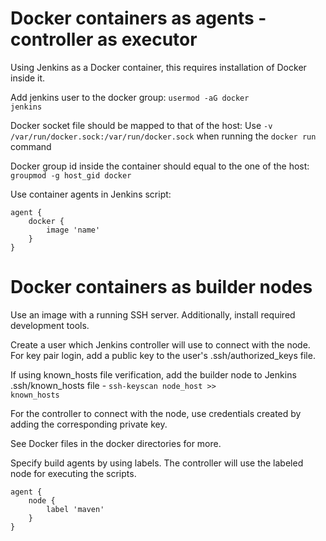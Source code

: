 # Docker containers as agents - controller as executor

Using Jenkins as a Docker container, this requires installation of Docker inside it.

Add jenkins user to the docker group: <code>usermod -aG docker jenkins</code>

Docker socket file should be mapped to that of the host:
Use <code>-v /var/run/docker.sock:/var/run/docker.sock</code> when running the <code>docker run</code> command

Docker group id inside the container should equal to the one of the host: <code>groupmod -g host_gid docker</code>

Use container agents in Jenkins script:

```
agent {
    docker {
        image 'name'
    }
}
```

# Docker containers as builder nodes

Use an image with a running SSH server.
Additionally, install required development tools.

Create a user which Jenkins controller will use to connect with the node.
For key pair login, add a public key to the user's .ssh/authorized_keys file.

If using known_hosts file verification, add the builder node to Jenkins .ssh/known_hosts file - <code>ssh-keyscan node_host >> known_hosts</code>

For the controller to connect with the node, use credentials created by adding the corresponding private key.

See Docker files in the docker directories for more.

Specify build agents by using labels. The controller will use the labeled node for executing the scripts.

```
agent {
    node {
        label 'maven'
    }
}
```